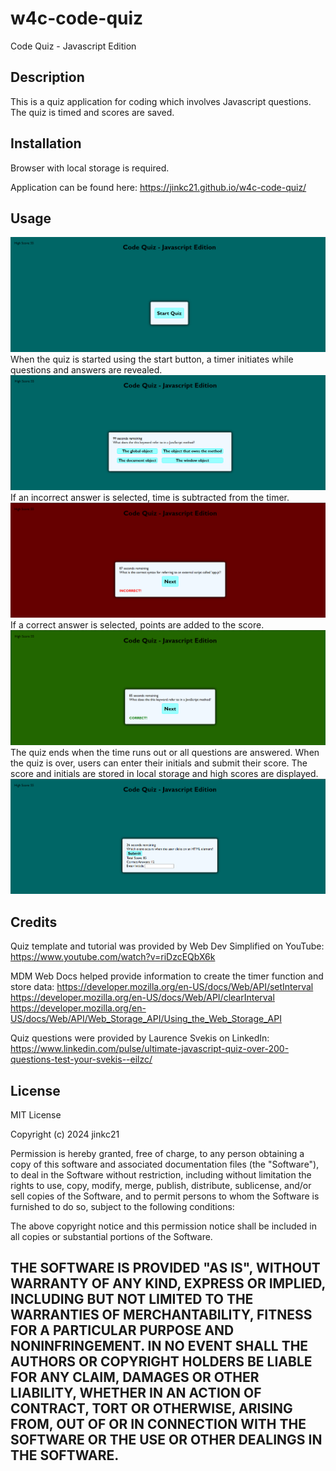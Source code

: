 # w4c-code-quiz

Code Quiz - Javascript Edition


## Description
This is a quiz application for coding which involves Javascript questions. The quiz is timed and scores are saved.


## Installation

Browser with local storage is required.

Application can be found here:
https://jinkc21.github.io/w4c-code-quiz/


## Usage

![Main](assets/images/main-screenshot.png)
When the quiz is started using the start button, a timer initiates while questions and answers are revealed.
![Questions](assets/images/questions-screenshot.png)
If an incorrect answer is selected, time is subtracted from the timer. 
![Incorrect](assets/images/incorrect-screenshot.png)
If a correct answer is selected, points are added to the score. 
![Correct](assets/images/correct-screenshot.png)
The quiz ends when the time runs out or all questions are answered. When the quiz is over, users can enter their initials and submit their score. The score and initials are stored in local storage and high scores are displayed.
![Submit](assets/images/submit-screenshot.png)


## Credits

Quiz template and tutorial was provided by Web Dev Simplified on YouTube:
https://www.youtube.com/watch?v=riDzcEQbX6k

MDM Web Docs helped provide information to create the timer function and store data:
https://developer.mozilla.org/en-US/docs/Web/API/setInterval
https://developer.mozilla.org/en-US/docs/Web/API/clearInterval
https://developer.mozilla.org/en-US/docs/Web/API/Web_Storage_API/Using_the_Web_Storage_API

Quiz questions were provided by Laurence Svekis on LinkedIn:
https://www.linkedin.com/pulse/ultimate-javascript-quiz-over-200-questions-test-your-svekis--eilzc/


## License

MIT License

Copyright (c) 2024 jinkc21

Permission is hereby granted, free of charge, to any person obtaining a copy
of this software and associated documentation files (the "Software"), to deal
in the Software without restriction, including without limitation the rights
to use, copy, modify, merge, publish, distribute, sublicense, and/or sell
copies of the Software, and to permit persons to whom the Software is
furnished to do so, subject to the following conditions:

The above copyright notice and this permission notice shall be included in all
copies or substantial portions of the Software.

THE SOFTWARE IS PROVIDED "AS IS", WITHOUT WARRANTY OF ANY KIND, EXPRESS OR
IMPLIED, INCLUDING BUT NOT LIMITED TO THE WARRANTIES OF MERCHANTABILITY,
FITNESS FOR A PARTICULAR PURPOSE AND NONINFRINGEMENT. IN NO EVENT SHALL THE
AUTHORS OR COPYRIGHT HOLDERS BE LIABLE FOR ANY CLAIM, DAMAGES OR OTHER
LIABILITY, WHETHER IN AN ACTION OF CONTRACT, TORT OR OTHERWISE, ARISING FROM,
OUT OF OR IN CONNECTION WITH THE SOFTWARE OR THE USE OR OTHER DEALINGS IN THE
SOFTWARE.
---